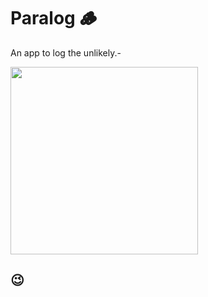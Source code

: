 # Paralog 🪵
An app to log the unlikely.-

<img src='https://media.giphy.com/media/3oxHQyRR6Jq3MCQQvK/giphy.gif' width=300/>

## 😉